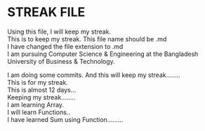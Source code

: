 # STREAK FILE

Using this file, I will keep my streak. <br>
This is to keep my streak. This file name should be .md <br>
I have changed the file extension to .md <br>
I am pursuing Computer Science & Engineering at the Bangladesh University of Business & Technology.

I am doing some commits. And this will keep my streak........ <br>
This is for my streak. <br>
This is almost 12 days... <br>
Keeping my streak........ <br>
I am learning Array.<br>
I will learn Functions.. <br>
I have learned Sum using Function.........<br>
